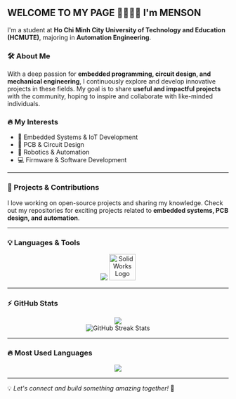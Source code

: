 ## WELCOME TO MY PAGE 👋👋👋👋 I'm MENSON
I'm a student at **Ho Chi Minh City University of Technology and Education (HCMUTE)**, majoring in **Automation Engineering**.

### 🛠️ About Me
With a deep passion for **embedded programming, circuit design, and mechanical engineering**, I continuously explore and develop innovative projects in these fields. My goal is to share **useful and impactful projects** with the community, hoping to inspire and collaborate with like-minded individuals.

### 🔥 My Interests
- 🚀 Embedded Systems & IoT Development  
- 🔧 PCB & Circuit Design  
- 🤖 Robotics & Automation  
- 💻 Firmware & Software Development  

---

### 📌 Projects & Contributions
I love working on open-source projects and sharing my knowledge. Check out my repositories for exciting projects related to **embedded systems, PCB design, and automation**.

---

### 💡 Languages & Tools
<p align="center">
  <img src="https://skillicons.dev/icons?i=c,cpp,python,arduino,raspberrypi,linux,vscode,git,github" />
  <img src="https://img.icons8.com/color/96/solidworks.png" alt="SolidWorks Logo" width="60" height="60"/>
</p>

---

### ⚡ GitHub Stats
<p align="center">
  <img src="https://github-readme-stats.vercel.app/api?username=Menson2222&show_icons=true&theme=radical" />
  <br>
  <img src="https://github-readme-streak-stats.herokuapp.com/?user=Menson2222&theme=radical" alt="GitHub Streak Stats" />
</p>

---

### 🔥 Most Used Languages
<p align="center">
  <img src="https://github-readme-stats.vercel.app/api/top-langs/?username=Menson2222&layout=compact&theme=radical" />
</p>


---

💡 *Let's connect and build something amazing together!* 🚀

